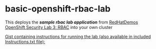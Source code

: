 # basic-openshift-rbac-lab
This deploys the ***sample rbac lab application*** from [RedHatDemos OpenShift Security Lab 3: RBAC](https://github.com/RedHatDemos/SecurityDemos/blob/master/2021Labs/OpenShiftSecurity/documentation/lab3.adoc) into your own cluster

<u>[Gist containing instructions](https://gist.github.com/bizquigs/06ff9635b4b78753d03d05b98b476804) for running the lab (also available in included Instructions.txt file):</ul>

